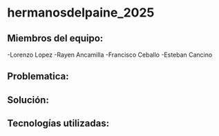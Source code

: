 # hermanosdelpaine_2025
## Miembros del equipo:
-Lorenzo Lopez
-Rayen Ancamilla
-Francisco Ceballo
-Esteban Cancino
## Problematica:

## Solución:

## Tecnologías utilizadas:
